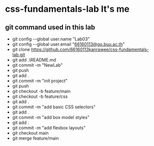 # css-fundamentals-lab It's me


## git command used in this lab
- git config --global user.name "Lab03"
- git config --global user.email "66160113@go.buu.ac.th"
- git clone  https://github.com/66160113kanrawee/css-fundamentals-lab.git
- git add .\README.md
- git commit -m "NewLab"
- git push
- git add .
- git commit -m "init project"
- git push
- git checkout -b feature/main
- git checkout -b feature/css
- git add .
- git commit -m "add basic CSS selectors"
- git add .
- git commit -m "add box model styles"
- git add .
- git commit -m "add flexbox layouts"
- git checkout main
- git merge feature/main